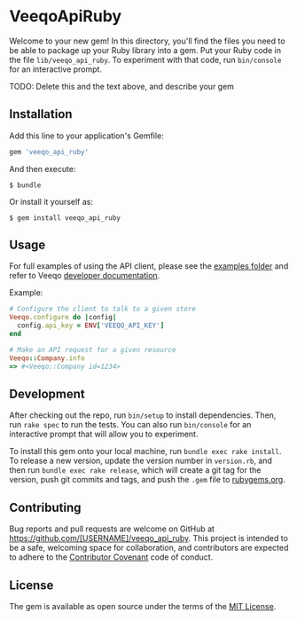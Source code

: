 # VeeqoApiRuby

Welcome to your new gem! In this directory, you'll find the files you need to be able to package up your Ruby library into a gem. Put your Ruby code in the file `lib/veeqo_api_ruby`. To experiment with that code, run `bin/console` for an interactive prompt.

TODO: Delete this and the text above, and describe your gem

## Installation

Add this line to your application's Gemfile:

```ruby
gem 'veeqo_api_ruby'
```

And then execute:

    $ bundle

Or install it yourself as:

    $ gem install veeqo_api_ruby

## Usage

For full examples of using the API client, please see the [examples folder](examples) and refer to Veeqo [developer documentation](https://developers.veeqo.com/docs/versions/1-0-0-beta).

Example:

```rb
# Configure the client to talk to a given store
Veeqo.configure do |config|
  config.api_key = ENV['VEEQO_API_KEY']
end

# Make an API request for a given resource
Veeqo::Company.info
=> #<Veeqo::Company id=1234>
```


## Development

After checking out the repo, run `bin/setup` to install dependencies. Then, run `rake spec` to run the tests. You can also run `bin/console` for an interactive prompt that will allow you to experiment.

To install this gem onto your local machine, run `bundle exec rake install`. To release a new version, update the version number in `version.rb`, and then run `bundle exec rake release`, which will create a git tag for the version, push git commits and tags, and push the `.gem` file to [rubygems.org](https://rubygems.org).

## Contributing

Bug reports and pull requests are welcome on GitHub at https://github.com/[USERNAME]/veeqo_api_ruby. This project is intended to be a safe, welcoming space for collaboration, and contributors are expected to adhere to the [Contributor Covenant](http://contributor-covenant.org) code of conduct.


## License

The gem is available as open source under the terms of the [MIT License](http://opensource.org/licenses/MIT).


